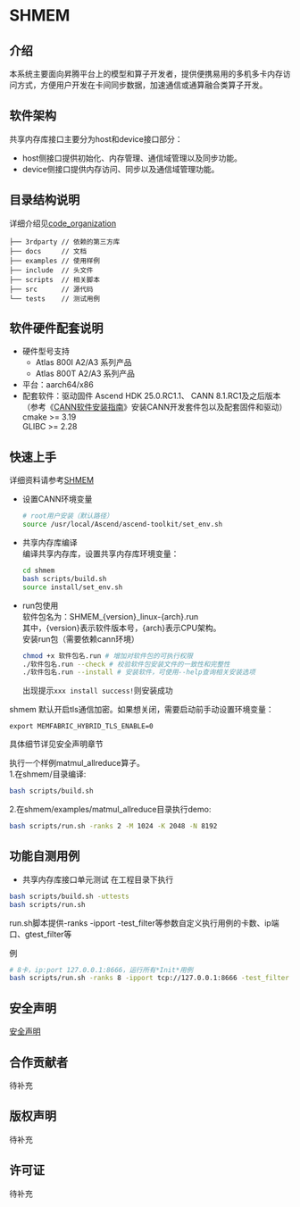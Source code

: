 SHMEM
===

## 介绍
本系统主要面向昇腾平台上的模型和算子开发者，提供便携易用的多机多卡内存访问方式，方便用户开发在卡间同步数据，加速通信或通算融合类算子开发。  

## 软件架构
共享内存库接口主要分为host和device接口部分：
- host侧接口提供初始化、内存管理、通信域管理以及同步功能。
- device侧接口提供内存访问、同步以及通信域管理功能。

## 目录结构说明
详细介绍见[code_organization](docs/code_organization.md)
``` 
├── 3rdparty // 依赖的第三方库
├── docs     // 文档
├── examples // 使用样例
├── include  // 头文件
├── scripts  // 相关脚本
├── src      // 源代码
└── tests    // 测试用例
```

## 软件硬件配套说明
- 硬件型号支持 
  - Atlas 800I A2/A3 系列产品
  - Atlas 800T A2/A3 系列产品
- 平台：aarch64/x86
- 配套软件：驱动固件 Ascend HDK 25.0.RC1.1、 CANN 8.1.RC1及之后版本（参考《[CANN软件安装指南](https://www.hiascend.com/document/detail/zh/canncommercial/81RC1/softwareinst/instg/instg_0000.html?Mode=PmIns&InstallType=local&OS=Ubuntu&Software=cannToolKit)》安装CANN开发套件包以及配套固件和驱动）  
cmake >= 3.19  
GLIBC >= 2.28

## 快速上手
详细资料请参考[SHMEM](https://shmem-doc.pages.dev/)
 - 设置CANN环境变量<br>
    ```sh
    # root用户安装（默认路径）
    source /usr/local/Ascend/ascend-toolkit/set_env.sh
    ```
 - 共享内存库编译<br>
    编译共享内存库，设置共享内存库环境变量：
    ```sh
    cd shmem
    bash scripts/build.sh
    source install/set_env.sh
    ```
 - run包使用<br>
    软件包名为：SHMEM_{version}_linux-{arch}.run <br>
    其中，{version}表示软件版本号，{arch}表示CPU架构。<br>
    安装run包（需要依赖cann环境）<br>

    ```sh
    chmod +x 软件包名.run # 增加对软件包的可执行权限
    ./软件包名.run --check # 校验软件包安装文件的一致性和完整性
    ./软件包名.run --install # 安装软件，可使用--help查询相关安装选项
    ```
    出现提示`xxx install success!`则安装成功

shmem 默认开启tls通信加密。如果想关闭，需要启动前手动设置环境变量：
```
export MEMFABRIC_HYBRID_TLS_ENABLE=0
```
具体细节详见安全声明章节

执行一个样例matmul_allreduce算子。  
1.在shmem/目录编译:

```sh
bash scripts/build.sh
```

2.在shmem/examples/matmul_allreduce目录执行demo:

```sh
bash scripts/run.sh -ranks 2 -M 1024 -K 2048 -N 8192
```

## 功能自测用例

 - 共享内存库接口单元测试
在工程目录下执行
```sh
bash scripts/build.sh -uttests
bash scripts/run.sh
```
run.sh脚本提供-ranks -ipport -test_filter等参数自定义执行用例的卡数、ip端口、gtest_filter等  

例

```sh
# 8卡，ip:port 127.0.0.1:8666，运行所有*Init*用例
bash scripts/run.sh -ranks 8 -ipport tcp://127.0.0.1:8666 -test_filter Init
```

## 安全声明
[安全声明](docs/security.md)

## 合作贡献者
待补充

## 版权声明
待补充

## 许可证
待补充